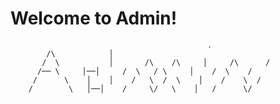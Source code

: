 # Welcome to Admin!
                                                .                     
            /\            │
           /  \           │       /\    /\     │     /\      /
          /── \     │──│     /  \   / \     │    /  \    /
         /      \    │    │    /   \  /  \    │    /    \  /
        /        \   │──│    /     \/   \    │   /      \/
